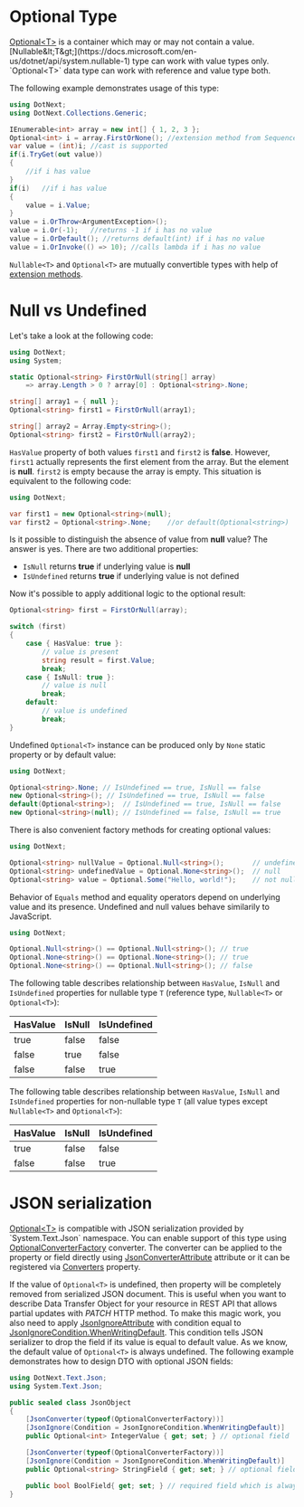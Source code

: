 Optional Type
====
[Optional&lt;T&gt;](xref:DotNext.Optional`1) is a container which may or may not contain a value. [Nullable&lt;T&gt;](https://docs.microsoft.com/en-us/dotnet/api/system.nullable-1) type can work with value types only. `Optional<T>` data type can work with reference and value type both.

The following example demonstrates usage of this type:
```csharp
using DotNext;
using DotNext.Collections.Generic;

IEnumerable<int> array = new int[] { 1, 2, 3 };
Optional<int> i = array.FirstOrNone(); //extension method from Sequence class
var value = (int)i; //cast is supported
if(i.TryGet(out value))
{
    //if i has value
}
if(i)   //if i has value
{
    value = i.Value;
}
value = i.OrThrow<ArgumentException>();
value = i.Or(-1);   //returns -1 if i has no value
value = i.OrDefault(); //returns default(int) if i has no value
value = i.OrInvoke(() => 10); //calls lambda if i has no value
```

`Nullable<T>` and `Optional<T>` are mutually convertible types with help of [extension methods](xref:DotNext.Optional).

# Null vs Undefined
Let's take a look at the following code:
```csharp
using DotNext;
using System;

static Optional<string> FirstOrNull(string[] array)
    => array.Length > 0 ? array[0] : Optional<string>.None;

string[] array1 = { null };
Optional<string> first1 = FirstOrNull(array1);

string[] array2 = Array.Empty<string>();
Optional<string> first2 = FirstOrNull(array2);
```

`HasValue` property of both values `first1` and `first2` is **false**. However, `first1` actually represents the first element from the array. But the element is **null**. `first2` is empty because the array is empty. This situation is equivalent to the following code:
```csharp
using DotNext;

var first1 = new Optional<string>(null);
var first2 = Optional<string>.None;    //or default(Optional<string>)
```

Is it possible to distinguish the absence of value from **null** value? The answer is yes. There are two additional properties:
* `IsNull` returns **true** if underlying value is **null**
* `IsUndefined` returns **true** if underlying value is not defined

Now it's possible to apply additional logic to the optional result:
```csharp
Optional<string> first = FirstOrNull(array);

switch (first)
{
    case { HasValue: true }:
        // value is present
        string result = first.Value;
        break;
    case { IsNull: true }:
        // value is null
        break;
    default:
        // value is undefined
        break;
}
```

Undefined `Optional<T>` instance can be produced only by `None` static property or by default value:
```csharp
using DotNext;

Optional<string>.None; // IsUndefined == true, IsNull == false
new Optional<string>(); // IsUndefined == true, IsNull == false
default(Optional<string>);  // IsUndefined == true, IsNull == false
new Optional<string>(null); // IsUndefined == false, IsNull == true
```

There is also convenient factory methods for creating optional values:
```csharp
using DotNext;

Optional<string> nullValue = Optional.Null<string>();       // undefined
Optional<string> undefinedValue = Optional.None<string>();  // null
Optional<string> value = Optional.Some("Hello, world!");    // not null
```

Behavior of `Equals` method and equality operators depend on underlying value and its presence. Undefined and null values behave similarily to JavaScript.
```csharp
using DotNext;

Optional.Null<string>() == Optional.Null<string>(); // true
Optional.None<string>() == Optional.None<string>(); // true
Optional.None<string>() == Optional.Null<string>(); // false
```

The following table describes relationship between `HasValue`, `IsNull` and `IsUndefined` properties for nullable type `T` (reference type, `Nullable<T>` or `Optional<T>`):

| HasValue | IsNull | IsUndefined |
| ---- | ---- | ---- |
| true | false | false |
| false | true | false |
| false | false | true |

The following table describes relationship between `HasValue`, `IsNull` and `IsUndefined` properties for non-nullable type `T` (all value types except `Nullable<T>` and `Optional<T>`):

| HasValue | IsNull | IsUndefined |
| ---- | ---- | ---- |
| true | false | false |
| false | false | true |

# JSON serialization
[Optional&lt;T&gt;](xref:DotNext.Optional`1) is compatible with JSON serialization provided by `System.Text.Json` namespace. You can enable support of this type using [OptionalConverterFactory](xref:DotNext.Text.Json.OptionalConverterFactory) converter. The converter can be applied to the property or field directly using [JsonConverterAttribute](https://docs.microsoft.com/en-us/dotnet/api/system.text.json.serialization.jsonconverterattribute) attribute or it can be registered via [Converters](https://docs.microsoft.com/en-us/dotnet/api/system.text.json.jsonserializeroptions.converters) property.

If the value of `Optional<T>` is undefined, then property will be completely removed from serialized JSON document. This is useful when you want to describe Data Transfer Object for your resource in REST API that allows partial updates with _PATCH_ HTTP method. To make this magic work, you also need to apply [JsonIgnoreAttribute](https://docs.microsoft.com/en-us/dotnet/api/system.text.json.serialization.jsonignoreattribute) with condition equal to [JsonIgnoreCondition.WhenWritingDefault](https://docs.microsoft.com/en-us/dotnet/api/system.text.json.serialization.jsonignorecondition). This condition tells JSON serializer to drop the field if its value is equal to default value. As we know, the default value of `Optional<T>` is always undefined. The following example demonstrates how to design DTO with optional JSON fields:
```csharp
using DotNext.Text.Json;
using System.Text.Json;

public sealed class JsonObject
{
    [JsonConverter(typeof(OptionalConverterFactory))]
    [JsonIgnore(Condition = JsonIgnoreCondition.WhenWritingDefault)]
    public Optional<int> IntegerValue { get; set; } // optional field

    [JsonConverter(typeof(OptionalConverterFactory))]
    [JsonIgnore(Condition = JsonIgnoreCondition.WhenWritingDefault)]
    public Optional<string> StringField { get; set; } // optional field

    public bool BoolField{ get; set; } // required field which is always presented in JSON
}
```
